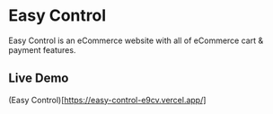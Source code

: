 # Easy Control
Easy Control is an eCommerce website with all of eCommerce cart & payment features.

## Live Demo
(Easy Control)[https://easy-control-e9cv.vercel.app/]
